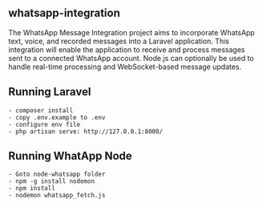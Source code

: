 
## whatsapp-integration

The WhatsApp Message Integration project aims to incorporate WhatsApp text, voice, and recorded messages into a Laravel application. This integration will enable the application to receive and process messages sent to a connected WhatsApp account. Node.js can optionally be used to handle real-time processing and WebSocket-based message updates.

## Running Laravel 
    - composer install
    - copy .env.example to .env
    - configure env file
    - php artisan serve: http://127.0.0.1:8000/



## Running WhatApp Node
    - Goto node-whatsapp folder
    - npm -g install nodemon
    - npm install
    - nodemon whatsapp_fetch.js


